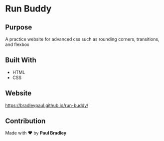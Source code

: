 # Run Buddy

## Purpose

A practice website for advanced css such as rounding corners, transitions, and flexbox

## Built With

* HTML
* CSS

## Website

<https://bradleypaul.github.io/run-buddy/>

## Contribution

Made with ❤️ by __Paul Bradley__
